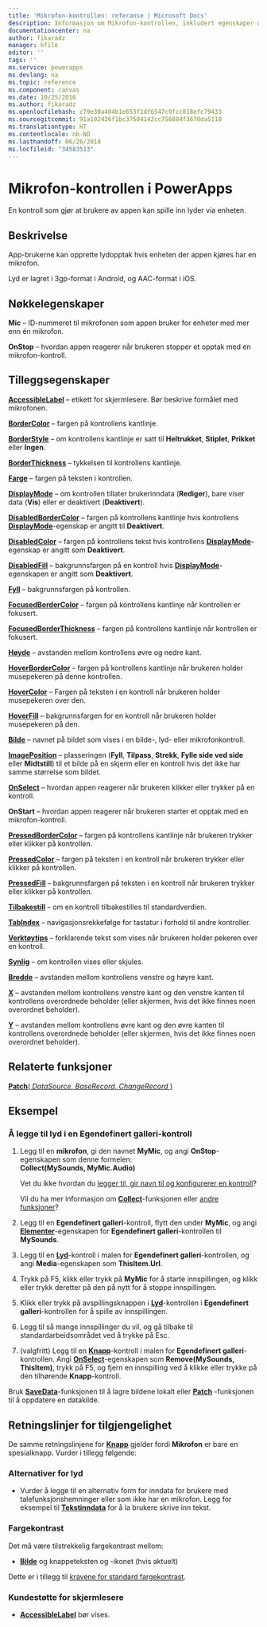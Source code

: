 ```yaml
---
title: 'Mikrofon-kontrollen: referanse | Microsoft Docs'
description: Informasjon om Mikrofon-kontrollen, inkludert egenskaper og eksempler
documentationcenter: na
author: fikaradz
manager: kfile
editor: ''
tags: ''
ms.service: powerapps
ms.devlang: na
ms.topic: reference
ms.component: canvas
ms.date: 10/25/2016
ms.author: fikaradz
ms.openlocfilehash: c79e30a404b1e653f1df6547c9fcc818efc79433
ms.sourcegitcommit: 91a102426f1bc37504142cc756884f3670da5110
ms.translationtype: HT
ms.contentlocale: nb-NO
ms.lasthandoff: 06/26/2018
ms.locfileid: "34583513"
---
```

# <a name="microphone-control-in-powerapps"></a>Mikrofon-kontrollen i PowerApps
En kontroll som gjør at brukere av appen kan spille inn lyder via enheten.

## <a name="description"></a>Beskrivelse
App-brukerne kan opprette lydopptak hvis enheten der appen kjøres har en mikrofon.

Lyd er lagret i 3gp-format i Android, og AAC-format i iOS.

## <a name="key-properties"></a>Nøkkelegenskaper
**Mic** – ID-nummeret til mikrofonen som appen bruker for enheter med mer enn én mikrofon.

**OnStop** – hvordan appen reagerer når brukeren stopper et opptak med en mikrofon-kontroll.

## <a name="additional-properties"></a>Tilleggsegenskaper
**[AccessibleLabel](properties-accessibility.md)** – etikett for skjermlesere. Bør beskrive formålet med mikrofonen.

**[BorderColor](properties-color-border.md)** – fargen på kontrollens kantlinje.

**[BorderStyle](properties-color-border.md)** – om kontrollens kantlinje er satt til **Heltrukket**, **Stiplet**, **Prikket** eller **Ingen**.

**[BorderThickness](properties-color-border.md)** – tykkelsen til kontrollens kantlinje.

**[Farge](properties-color-border.md)** – fargen på teksten i kontrollen.

**[DisplayMode](properties-core.md)** – om kontrollen tillater brukerinndata (**Rediger**), bare viser data (**Vis**) eller er deaktivert (**Deaktivert**).

**[DisabledBorderColor](properties-color-border.md)** – fargen på kontrollens kantlinje hvis kontrollens **[DisplayMode](properties-core.md)**-egenskap er angitt til **Deaktivert**.

**[DisabledColor](properties-color-border.md)** – fargen på kontrollens tekst hvis kontrollens **[DisplayMode](properties-core.md)**-egenskap er angitt som **Deaktivert**.

**[DisabledFill](properties-color-border.md)** – bakgrunnsfargen på en kontroll hvis **[DisplayMode](properties-core.md)**-egenskapen er angitt som **Deaktivert**.

**[Fyll](properties-color-border.md)** – bakgrunnsfargen på kontrollen.

**[FocusedBorderColor](properties-color-border.md)** – fargen på kontrollens kantlinje når kontrollen er fokusert.

**[FocusedBorderThickness](properties-color-border.md)** – fargen på kontrollens kantlinje når kontrollen er fokusert.

**[Høyde](properties-size-location.md)** – avstanden mellom kontrollens øvre og nedre kant.

**[HoverBorderColor](properties-color-border.md)** – fargen på kontrollens kantlinje når brukeren holder musepekeren på denne kontrollen.

**[HoverColor](properties-color-border.md)** – Fargen på teksten i en kontroll når brukeren holder musepekeren over den.

**[HoverFill](properties-color-border.md)**  – bakgrunnsfargen for en kontroll når brukeren holder musepekeren på den.

**[Bilde](properties-visual.md)** – navnet på bildet som vises i en bilde-, lyd- eller mikrofonkontroll.

**[ImagePosition](properties-visual.md)** – plasseringen (**Fyll**, **Tilpass**, **Strekk**, **Fylle side ved side** eller **Midtstill**) til et bilde på en skjerm eller en kontroll hvis det ikke har samme størrelse som bildet.

**[OnSelect](properties-core.md)** – hvordan appen reagerer når brukeren klikker eller trykker på en kontroll.

**OnStart** – hvordan appen reagerer når brukeren starter et opptak med en mikrofon-kontroll.

**[PressedBorderColor](properties-color-border.md)** – fargen på kontrollens kantlinje når brukeren trykker eller klikker på kontrollen.

**[PressedColor](properties-color-border.md)** – fargen på teksten i en kontroll når brukeren trykker eller klikker på kontrollen.

**[PressedFill](properties-color-border.md)** – bakgrunnsfargen på teksten i en kontroll når brukeren trykker eller klikker på kontrollen.

**[Tilbakestill](properties-core.md)** – om en kontroll tilbakestilles til standardverdien.

**[TabIndex](properties-accessibility.md)** – navigasjonsrekkefølge for tastatur i forhold til andre kontroller.

**[Verktøytips](properties-core.md)** – forklarende tekst som vises når brukeren holder pekeren over en kontroll.

**[Synlig](properties-core.md)** – om kontrollen vises eller skjules.

**[Bredde](properties-size-location.md)** – avstanden mellom kontrollens venstre og høyre kant.

**[X](properties-size-location.md)** – avstanden mellom kontrollens venstre kant og den venstre kanten til kontrollens overordnede beholder (eller skjermen, hvis det ikke finnes noen overordnet beholder).

**[Y](properties-size-location.md)** – avstanden mellom kontrollens øvre kant og den øvre kanten til kontrollens overordnede beholder (eller skjermen, hvis det ikke finnes noen overordnet beholder).

## <a name="related-functions"></a>Relaterte funksjoner
[**Patch**( *DataSource*, *BaseRecord*, *ChangeRecord* )](../functions/function-patch.md)

## <a name="example"></a>Eksempel
### <a name="add-sounds-to-a-custom-gallery-control"></a>Å legge til lyd i en Egendefinert galleri-kontroll
1. Legg til en **mikrofon**, gi den navnet **MyMic**, og angi **OnStop**-egenskapen som denne formelen:<br>
   **Collect(MySounds, MyMic.Audio)**

    Vet du ikke hvordan du [legger til, gir navn til og konfigurerer en kontroll](../add-configure-controls.md)?

    Vil du ha mer informasjon om **[Collect](../functions/function-clear-collect-clearcollect.md)**-funksjonen eller [andre funksjoner](../formula-reference.md)?
2. Legg til en **Egendefinert galleri**-kontroll, flytt den under **MyMic**, og angi **[Elementer](properties-core.md)**-egenskapen for **Egendefinert galleri**-kontrollen til **MySounds**.
3. Legg til en **[Lyd](control-audio-video.md)**-kontroll i malen for **Egendefinert galleri**-kontrollen, og angi **Media**-egenskapen som **ThisItem.Url**.
4. Trykk på F5, klikk eller trykk på **MyMic** for å starte innspillingen, og klikk eller trykk deretter på den på nytt for å stoppe innspillingen.
5. Klikk eller trykk på avspillingsknappen i **[Lyd](control-audio-video.md)**-kontrollen i **Egendefinert galleri**-kontrollen for å spille av innspillingen.
6. Legg til så mange innspillinger du vil, og gå tilbake til standardarbeidsområdet ved å trykke på Esc.
7. (valgfritt) Legg til en **[Knapp](control-button.md)**-kontroll i malen for **Egendefinert galleri**-kontrollen. Angi **[OnSelect](properties-core.md)**-egenskapen som **Remove(MySounds, ThisItem)**, trykk på F5, og fjern en innspilling ved å klikke eller trykke på den tilhørende **Knapp**-kontroll.

Bruk **[SaveData](../functions/function-savedata-loaddata.md)**-funksjonen til å lagre bildene lokalt eller **[Patch](../functions/function-patch.md)** -funksjonen til å oppdatere en datakilde.


## <a name="accessibility-guidelines"></a>Retningslinjer for tilgjengelighet
De samme retningslinjene for **[Knapp](control-button.md)**  gjelder fordi **Mikrofon** er bare en spesialknapp. Vurder i tillegg følgende:

### <a name="audio-alternatives"></a>Alternativer for lyd
* Vurder å legge til en alternativ form for inndata for brukere med talefunksjonshemninger eller som ikke har en mikrofon. Legg for eksempel til **[Tekstinndata](control-text-input.md)** for å la brukere skrive inn tekst.

### <a name="color-contrast"></a>Fargekontrast
Det må være tilstrekkelig fargekontrast mellom:
* **[Bilde](properties-visual.md)** og knappeteksten og -ikonet (hvis aktuelt)

Dette er i tillegg til [kravene for standard fargekontrast](../accessible-apps-color.md).

### <a name="screen-reader-support"></a>Kundestøtte for skjermlesere
* **[AccessibleLabel](properties-accessibility.md)** bør vises.
